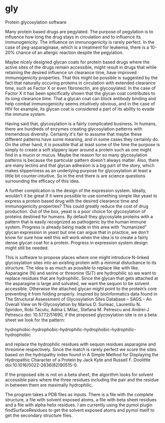 # gly
Protein glycosylation software

Many protein based drugs are pegylated. The purpose of pegylation is to influence how long the drug stays in circulation and to influence its immunogenicity. The influence on immunogenicity is rarely perfect. In the case of peg-asparaginase, which is a treatment for leukemia, there is a 10-20% chance of an allergic reaction despite the pegylation.

Maybe nicely designed glycan coats for protein based drugs where the active sites of the drugs remain accessible, might result in drugs that while retaining the desired influence on clearance time, have improved immunogenicity properties. That this might be possible is suggested by the fact that naturally occuring proteins in circulation with extended clearance time, such as Factor X or even fibronectin, are glycosylated. In the case of Factor X it has been specifically shown that the glycan coat contributes to its long clearance time. That a glycan coat can block antibody binding and help combat immunogenicity seems intuitively obvious, and in the case of HIV for example, its glycan coat is considered a part of its ability to evade the immune system.

Having said that, glycosylation is a fairly complicated business. In humans, there are hundreds of enzymes creating glycosylation patterns with tremendous diversity. Certainly it's fair to assume that maybe these different patterns have some meaning, and in some cases they certainly do. On the other hand, it is possible that at least some of the time the purpose is simply to create a soft slippery layer around a protein such as one might find in a mucin or mucus. Maybe the reason for so many glycosylation patterns is because the particular pattern doesn't always matter. Also, there are many lectins and that glycan adhesion is a big part of the story, which makes slipperiness as an underlying purpose for glycosylation at least a little bit counter-intuitive. So in the end there is are science questions surrounding the efficacy of this idea. 

A further complication is the design of the expression system. Ideally, wouldn't it be great if it were possible to use something simple like yeast to express a protein based drug with the desired clearance time and immunogenicity properties? This could greatly reduce the cost of drug production. Out of the box, yeast is a poor choice for glycosylation of proteins destined for humans. By default they glycosylate proteins with a pattern that is easily recognized as pathogenic by the human immune system. Progress is already being made in this area with "humanized" glycan expression in yeast but one can argue that in practice, we don't know for sure how well this will work when the idea is to create a fairly dense glycan coat for a protein. Progress in expression system design might still be needed.

This is software to propose places where one might introduce N-linked glycosylation sites into an existing protein with a minimal disturbance to its structure. The idea is as much as possible to replace like with like. Asparagine (N) and serine or threonine (S/T) are hydrophilic so we want to replace residues that are hydrophilic. Since the glycan that gets attached at the asparagine is large and solvated, we want the sequon to be solvent accessible. Otherwise the attached glycan might point to the protein’s core preventing it from folding properly. Inspired by bioinformatics data found in The Structural Assessment of Glycosylation Sites Database – SAGS – An Overall View on N-Glycosylation by Marius D. Surleac, Laurentiu N. Spiridon, Robi Tacutu, Adina L Milac, Stefana M. Petrescu and Andrei-J Petrescu doi: 10.5772/51690, if the proposed glycosylation site is on a beta sheet we look for the pattern:

hydrophobic-hydrophobic-hydrophilic-hydrophobic-hydrophilic-hydrophobic

and replace the hydrophilic residues with sequon residues asparagine and threonine respectively. Since the match is rarely perfect we score the sites based on the hydropathy index found in A Simple Method for Displaying the Hydropathic Character of a Protein by Jack Kyte and Russell F. Doolittle doi:10.1016/0022-2836(82)90515-0.

If the proposed site is not on a beta sheet, the algorithm looks for solvent accessible pairs where the three residues including the pair and the residue in between them are maximally hydrophilic.

The program takes a PDB files as inputs. There is a file with the complete structure, a file with solvent exposed atoms, a file with beta sheet residues and a file with alpha helix residues. I am currently using the pymol plugin findSurfaceResidues to get the solvent exposed atoms and pymol itself to get the secondary structure files.

